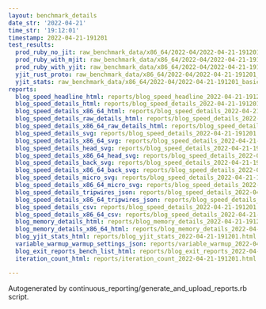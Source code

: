 ```yaml
---
layout: benchmark_details
date_str: '2022-04-21'
time_str: '19:12:01'
timestamp: 2022-04-21-191201
test_results:
  prod_ruby_no_jit: raw_benchmark_data/x86_64/2022-04/2022-04-21-191201_basic_benchmark_prod_ruby_no_jit.json
  prod_ruby_with_mjit: raw_benchmark_data/x86_64/2022-04/2022-04-21-191201_basic_benchmark_prod_ruby_with_mjit.json
  prod_ruby_with_yjit: raw_benchmark_data/x86_64/2022-04/2022-04-21-191201_basic_benchmark_prod_ruby_with_yjit.json
  yjit_rust_proto: raw_benchmark_data/x86_64/2022-04/2022-04-21-191201_basic_benchmark_yjit_rust_proto.json
  yjit_stats: raw_benchmark_data/x86_64/2022-04/2022-04-21-191201_basic_benchmark_yjit_stats.json
reports:
  blog_speed_headline_html: reports/blog_speed_headline_2022-04-21-191201.html
  blog_speed_details_html: reports/blog_speed_details_2022-04-21-191201.html
  blog_speed_details_x86_64_html: reports/blog_speed_details_2022-04-21-191201.x86_64.html
  blog_speed_details_raw_details_html: reports/blog_speed_details_2022-04-21-191201.raw_details.html
  blog_speed_details_x86_64_raw_details_html: reports/blog_speed_details_2022-04-21-191201.x86_64.raw_details.html
  blog_speed_details_svg: reports/blog_speed_details_2022-04-21-191201.svg
  blog_speed_details_x86_64_svg: reports/blog_speed_details_2022-04-21-191201.x86_64.svg
  blog_speed_details_head_svg: reports/blog_speed_details_2022-04-21-191201.head.svg
  blog_speed_details_x86_64_head_svg: reports/blog_speed_details_2022-04-21-191201.x86_64.head.svg
  blog_speed_details_back_svg: reports/blog_speed_details_2022-04-21-191201.back.svg
  blog_speed_details_x86_64_back_svg: reports/blog_speed_details_2022-04-21-191201.x86_64.back.svg
  blog_speed_details_micro_svg: reports/blog_speed_details_2022-04-21-191201.micro.svg
  blog_speed_details_x86_64_micro_svg: reports/blog_speed_details_2022-04-21-191201.x86_64.micro.svg
  blog_speed_details_tripwires_json: reports/blog_speed_details_2022-04-21-191201.tripwires.json
  blog_speed_details_x86_64_tripwires_json: reports/blog_speed_details_2022-04-21-191201.x86_64.tripwires.json
  blog_speed_details_csv: reports/blog_speed_details_2022-04-21-191201.csv
  blog_speed_details_x86_64_csv: reports/blog_speed_details_2022-04-21-191201.x86_64.csv
  blog_memory_details_html: reports/blog_memory_details_2022-04-21-191201.html
  blog_memory_details_x86_64_html: reports/blog_memory_details_2022-04-21-191201.x86_64.html
  blog_yjit_stats_html: reports/blog_yjit_stats_2022-04-21-191201.html
  variable_warmup_warmup_settings_json: reports/variable_warmup_2022-04-21-191201.warmup_settings.json
  blog_exit_reports_bench_list_html: reports/blog_exit_reports_2022-04-21-191201.bench_list.html
  iteration_count_html: reports/iteration_count_2022-04-21-191201.html

---
```

Autogenerated by continuous_reporting/generate_and_upload_reports.rb script.
